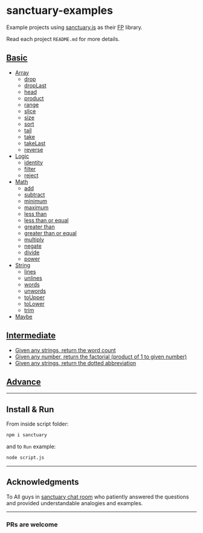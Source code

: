 # sanctuary-examples

Example projects using [sanctuary.js](https://github.com/sanctuary-js/sanctuary) as their [FP](https://en.wikipedia.org/wiki/Functional_programming) library.

Read each project `README.md` for more details.

## [Basic](basic/README.md)

- [Array](basic/array/README.md)
  - [drop](basic/array/drop.md)
  - [dropLast](basic/array/drop-last.md)
  - [head](basic/array/head.md)
  - [product](basic/array/product.md)
  - [range](basic/array/range.md)
  - [slice](basic/array/slice.md)
  - [size](basic/array/size.md)
  - [sort](basic/array/sort.md)
  - [tail](basic/array/tail.md)
  - [take](basic/array/take.md)
  - [takeLast](basic/array/take-last.md)
  - [reverse](basic/array/reverse.md)
- [Logic](basics/logic/README.md)
  - [identity](basic/logic/id.md)
  - [filter](basic/logic/filter.md)
  - [reject](basic/logic/reject.md)
- [Math](basic/math/README.md)
  - [add](basic/math/add.md)
  - [subtract](basic/math/sub.md)
  - [minimum](basic/math/min.md)
  - [maximum](basic/math/max.md)
  - [less than](basic/math/lt.md)
  - [less than or equal](basic/math/lte.md)
  - [greater than](basic/math/gt.md)
  - [greater than or equal](basic/math/gte.md)
  - [multiply](basic/math/mult.md)
  - [negate](basic/math/negate.md)
  - [divide](basic/math/div.md)
  - [power](basic/math/pow.md)
- [String](basic/string/README.md)
  - [lines](basic/string/lines.md)
  - [unlines](basic/string/unlines.md)
  - [words](basic/string/words.md)
  - [unwords](basic/string/unwords.md)
  - [toUpper](basic/string/toupper.md)
  - [toLower](basic/string/tolower.md)
  - [trim](basic/string/trim.md)
- [Maybe](COMINGSOON.md)

## [Intermediate](intermediate/README.md)

- [Given any strings, return the word count](intermediate/word-count.md)
- [Given any number, return the factorial (product of 1 to given number)](intermediate/factorial.md)
- [Given any strings, return the dotted abbreviation](intermediate/abbreviate.md)

## [Advance](advance/README.md)

----------

## Install & Run

From inside script folder:

```bash
npm i sanctuary
```

and to `Run` example:

```bash
node script.js
```

----------

## Acknowledgments

To All guys in [sanctuary chat room](https://gitter.im/sanctuary-js/sanctuary) who patiently answered the questions and provided understandable analogies and examples.

----------

### PRs are welcome